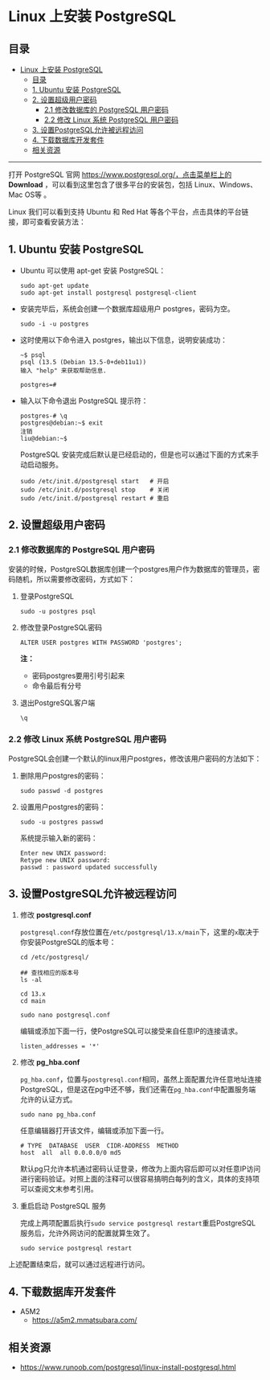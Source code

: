 # Linux 上安装 PostgreSQL

## 目录

- [Linux 上安装 PostgreSQL](#linux-上安装-postgresql)
  - [目录](#目录)
  - [1. Ubuntu 安装 PostgreSQL](#1-ubuntu-安装-postgresql)
  - [2. 设置超级用户密码](#2-设置超级用户密码)
    - [2.1 修改数据库的 PostgreSQL 用户密码](#21-修改数据库的-postgresql-用户密码)
    - [2.2 修改 Linux 系统 PostgreSQL 用户密码](#22-修改-linux-系统-postgresql-用户密码)
  - [3. 设置PostgreSQL允许被远程访问](#3-设置postgresql允许被远程访问)
  - [4. 下载数据库开发套件](#4-下载数据库开发套件)
  - [相关资源](#相关资源)

---

打开 PostgreSQL 官网 https://www.postgresql.org/，点击菜单栏上的 **Download** ，可以看到这里包含了很多平台的安装包，包括 Linux、Windows、Mac OS等 。

Linux 我们可以看到支持 Ubuntu 和 Red Hat 等各个平台，点击具体的平台链接，即可查看安装方法：



## 1. Ubuntu 安装 PostgreSQL

- Ubuntu 可以使用 apt-get 安装 PostgreSQL：

  ```shell
  sudo apt-get update
  sudo apt-get install postgresql postgresql-client
  ```

- 安装完毕后，系统会创建一个数据库超级用户 postgres，密码为空。

  ```shell
  sudo -i -u postgres
  ```

- 这时使用以下命令进入 postgres，输出以下信息，说明安装成功：

  ```shell
  ~$ psql
  psql (13.5 (Debian 13.5-0+deb11u1))
  输入 "help" 来获取帮助信息.
  
  postgres=# 
  ```

  

- 输入以下命令退出 PostgreSQL 提示符：

  ```shell
  postgres-# \q
  postgres@debian:~$ exit
  注销
  liu@debian:~$ 
  ```

  PostgreSQL 安装完成后默认是已经启动的，但是也可以通过下面的方式来手动启动服务。

  ```shell
  sudo /etc/init.d/postgresql start   # 开启
  sudo /etc/init.d/postgresql stop    # 关闭
  sudo /etc/init.d/postgresql restart # 重启
  ```



## 2. 设置超级用户密码



### 2.1 修改数据库的 PostgreSQL 用户密码

安装的时候，PostgreSQL数据库创建一个postgres用户作为数据库的管理员，密码随机，所以需要修改密码，方式如下：

1. 登录PostgreSQL

   ```shell
   sudo -u postgres psql
   ```

2. 修改登录PostgreSQL密码

   ```shell
   ALTER USER postgres WITH PASSWORD 'postgres';
   ```
   **注：**

   - 密码postgres要用引号引起来
   - 命令最后有分号

3. 退出PostgreSQL客户端

   ```
   \q
   ```

### 2.2 修改 Linux 系统 PostgreSQL 用户密码

PostgreSQL会创建一个默认的linux用户postgres，修改该用户密码的方法如下：

1. 删除用户postgres的密码：

   ```shell
   sudo passwd -d postgres
   ```

2. 设置用户postgres的密码：

   ```shell
   sudo -u postgres passwd
   ```

   系统提示输入新的密码：

   ```shell
   Enter new UNIX password:
   Retype new UNIX password:
   passwd : password updated successfully
   ```



## 3. 设置PostgreSQL允许被远程访问

1. 修改 **postgresql.conf**

   `postgresql.conf`存放位置在`/etc/postgresql/13.x/main`下，这里的`x`取决于你安装PostgreSQL的版本号：

   ```shell
   cd /etc/postgresql/
   
   ## 查找相应的版本号
   ls -al
   
   cd 13.x
   cd main
   
   sudo nano postgresql.conf
   ```

   

   编辑或添加下面一行，使PostgreSQL可以接受来自任意IP的连接请求。

   ```shell
   listen_addresses = '*'
   ```

2. 修改 **pg_hba.conf**

   `pg_hba.conf`，位置与`postgresql.conf`相同，虽然上面配置允许任意地址连接PostgreSQL，但是这在pg中还不够，我们还需在`pg_hba.conf`中配置服务端允许的认证方式。

   ```shell
   sudo nano pg_hba.conf
   ```

   

   任意编辑器打开该文件，编辑或添加下面一行。

   ```shell
   # TYPE  DATABASE  USER  CIDR-ADDRESS  METHOD
   host  all  all 0.0.0.0/0 md5
   ```

   默认pg只允许本机通过密码认证登录，修改为上面内容后即可以对任意IP访问进行密码验证。对照上面的注释可以很容易搞明白每列的含义，具体的支持项可以查阅文末参考引用。

3. 重启启动 PostgreSQL 服务

   完成上两项配置后执行`sudo service postgresql restart`重启PostgreSQL服务后，允许外网访问的配置就算生效了。
   
   ```shell
   sudo service postgresql restart
   ```

上述配置结束后，就可以通过远程进行访问。



## 4. 下载数据库开发套件

- A5M2
  - https://a5m2.mmatsubara.com/



## 相关资源

- https://www.runoob.com/postgresql/linux-install-postgresql.html

